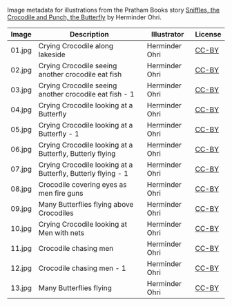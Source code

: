 Image metadata for illustrations from the Pratham Books story [Sniffles, the Crocodile and Punch, the Butterfly](https://storyweaver.org.in/stories/790-sniffles-the-crocodile-and-punch-the-butterfly) by Herminder Ohri.

Image | Description | Illustrator | License
----- | ----------- | ----------- | -------
01.jpg | Crying Crocodile along lakeside | Herminder Ohri | [CC-BY](https://creativecommons.org/licenses/by/4.0/)
02.jpg | Crying Crocodile seeing another crocodile eat fish | Herminder Ohri | [CC-BY](https://creativecommons.org/licenses/by/4.0/)
03.jpg | Crying Crocodile seeing another crocodile eat fish - 1 | Herminder Ohri | [CC-BY](https://creativecommons.org/licenses/by/4.0/)
04.jpg | Crying Crocodile looking at a Butterfly | Herminder Ohri | [CC-BY](https://creativecommons.org/licenses/by/4.0/)
05.jpg | Crying Crocodile looking at a Butterfly - 1 | Herminder Ohri | [CC-BY](https://creativecommons.org/licenses/by/4.0/)
06.jpg | Crying Crocodile looking at a Butterfly, Butterly flying | Herminder Ohri | [CC-BY](https://creativecommons.org/licenses/by/4.0/)
07.jpg | Crying Crocodile looking at a Butterfly, Butterly flying - 1 | Herminder Ohri | [CC-BY](https://creativecommons.org/licenses/by/4.0/)
08.jpg | Crocodile covering eyes as men fire guns | Herminder Ohri | [CC-BY](https://creativecommons.org/licenses/by/4.0/)
09.jpg | Many Butterflies flying above Crocodiles | Herminder Ohri | [CC-BY](https://creativecommons.org/licenses/by/4.0/)
10.jpg | Crying Crocodile looking at Men with nets | Herminder Ohri | [CC-BY](https://creativecommons.org/licenses/by/4.0/)
11.jpg | Crocodile chasing men | Herminder Ohri | [CC-BY](https://creativecommons.org/licenses/by/4.0/)
12.jpg | Crocodile chasing men - 1 | Herminder Ohri | [CC-BY](https://creativecommons.org/licenses/by/4.0/)
13.jpg | Many Butterflies flying | Herminder Ohri | [CC-BY](https://creativecommons.org/licenses/by/4.0/)